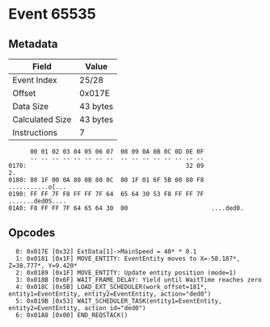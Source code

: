 # Event 65535

## Metadata

| Field           | Value    |
|-----------------|----------|
| Event Index     | 25/28    |
| Offset          | 0x017E   |
| Data Size       | 43 bytes |
| Calculated Size | 43 bytes |
| Instructions    | 7        |

```
      00 01 02 03 04 05 06 07  08 09 0A 0B 0C 0D 0E 0F
      -- -- -- -- -- -- -- --  -- -- -- -- -- -- -- --
0170:                                            32 09                2.
0180: 80 1F 00 0A 80 0B 80 0C  80 1F 01 6F 5B 00 80 F8  ...........o[...
0190: FF FF 7F F8 FF FF 7F 64  65 64 30 53 F8 FF FF 7F  .......ded0S....
01A0: F8 FF FF 7F 64 65 64 30  00                       ....ded0.       
```

## Opcodes

```
  0: 0x017E [0x32] ExtData[1]->MainSpeed = 40* * 0.1
  1: 0x0181 [0x1F] MOVE_ENTITY: EventEntity moves to X=-58.187*, Z=38.777*, Y=9.420*
  2: 0x0189 [0x1F] MOVE_ENTITY: Update entity position (mode=1)
  3: 0x018B [0x6F] WAIT_FRAME_DELAY: Yield until WaitTime reaches zero
  4: 0x018C [0x5B] LOAD_EXT_SCHEDULER(work_offset=181*, entity1=EventEntity, entity2=EventEntity, action="ded0")
  5: 0x019B [0x53] WAIT_SCHEDULER_TASK(entity1=EventEntity, entity2=EventEntity, action_id="ded0")
  6: 0x01A8 [0x00] END_REQSTACK()
```
